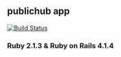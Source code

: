 ## publichub app

[![Build Status](https://magnum.travis-ci.com/memoxmrdl/publichub.svg?token=TyGeYefcEkV1UXUScjyk)](https://magnum.travis-ci.com/memoxmrdl/publichub)

### Ruby 2.1.3 & Ruby on Rails 4.1.4
